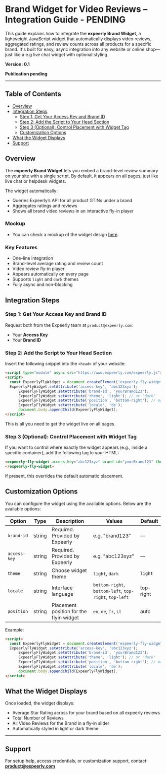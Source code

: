 # Brand Widget for Video Reviews – Integration Guide - PENDING

This guide explains how to integrate the **expeerly Brand Widget**, a lightweight JavaScript widget that automatically displays video reviews, aggregated ratings, and review counts across all products for a specific brand. It's built for easy, async integration into any website or online shop—just like a e.g live chat widget with optional styling.

**Version: 0.1**

**Publication pending**

---

## Table of Contents

- [Overview](#overview)
- [Integration Steps](#integration-steps)
  - [Step 1: Get Your Access Key and Brand ID](#step-1-get-your-access-key-and-brand-id)
  - [Step 2: Add the Script to Your Head Section](#step-2-add-the-script-to-your-head-section)
  - [Step 3 (Optional): Control Placement with Widget Tag](#step-3-optional-control-placement-with-widget-tag)
  - [Customization Options](#customization-options)
- [What the Widget Displays](#what-the-widget-displays)
- [Support](#support)


## Overview
The **expeerly Brand Widget** lets you embed a brand-level review summary on your site with a single script. By default, it appears on all pages, just like live chat or helpdesk widgets. 

The widget automatically:
- Queries Expeerly’s API for all product GTINs under a brand
- Aggregates ratings and reviews
- Shows all brand video reviews in an interactive fly-in player

### Mockup
- You can check a mockup of the widget design [here](https://drive.google.com/file/d/15zYmtFKxZgEnG4_TPtjwY8WKsGwzj8jz/view?usp=sharing).

### Key Features
- One-line integration
- Brand-level average rating and review count
- Video review fly-in player
- Appears automatically on every page
- Supports `light` and `dark` themes
- Fully async and non-blocking

## Integration Steps

### Step 1: Get Your Access Key and Brand ID

Request both from the Expeerly team at `product@expeerly.com`:

- Your **Access Key**
- Your **Brand ID**


### Step 2: Add the Script to Your Head Section

Insert the following snippet into the `<head>` of your website:

```html
<script type="module" async src="https://www.expeerly.com/expeerly.js"></script>
<script>
  const ExpeerlyFlyWidget = document.createElement('expeerly-fly-widget');
  ExpeerlyFlyWidget.setAttribute('access-key', 'abc123xyz');
      ExpeerlyFlyWidget.setAttribute('brand-id', 'yourBrand123');
      ExpeerlyFlyWidget.setAttribute('theme', 'light'); // or "dark"
      ExpeerlyFlyWidget.setAttribute('position', 'bottom-right'); // or "bottom-left", "top-left", "top-right"
      ExpeerlyFlyWidget.setAttribute('locale', 'de');
      document.body.appendChild(ExpeerlyFlyWidget);
</script>
```

This is all you need to get the widget live on all pages.


### Step 3 (Optional): Control Placement with Widget Tag

If you want to control where exactly the widget appears (e.g., inside a specific container), add the following tag to your HTML:

```html
<expeerly-fly-widget access-key="abc123xyz" brand-id="yourBrand123" theme="light" position="bottom-right" locale="de">
</expeerly-fly-widget>
```

If present, this overrides the default automatic placement.


## Customization Options

You can configure the widget using the available options. Below are the available options:

| Option       | Type   | Description                          | Values                | Default |
|--------------|--------|--------------------------------------|------------------------|---------|
| `brand-id`    | string | Required. Provided by Expeerly       | e.g. "brand123"        | —       |
| `access-key`  | string | Required. Provided by Expeerly       | e.g. "abc123xyz"       | —       |
| `theme`      | string | Choose widget theme                  | `light`, `dark`        | `light` |
| `locale`     | string | Interface language                   | `bottom-right`, `bottom-left`, `top-right`, `top-left` | top-right    |
| `position`     | string | Placement position for the flyin widget                   | `en`, `de`, `fr`, `it` | auto    |

Example:

```html
<script>
  const ExpeerlyFlyWidget = document.createElement('expeerly-fly-widget');
  ExpeerlyFlyWidget.setAttribute('access-key', 'abc123xyz');
      ExpeerlyFlyWidget.setAttribute('brand-id', 'yourBrand123');
      ExpeerlyFlyWidget.setAttribute('theme', 'light'); // or "dark"
      ExpeerlyFlyWidget.setAttribute('position', 'bottom-right'); // or "bottom-left", "top-left", "top-right"
      ExpeerlyFlyWidget.setAttribute('locale', 'de');
      document.body.appendChild(ExpeerlyFlyWidget);
</script>
```

## What the Widget Displays

Once loaded, the widget displays:

- Average Star Rating across for your brand based on all expeerly reviews
- Total Number of Reviews  
- All Video Reviews for the Brand in a fly-in slider  
- Automatically styled in light or dark theme  


---

## Support

For setup help, access credentials, or customization support, contact:  
**product@expeerly.com**
